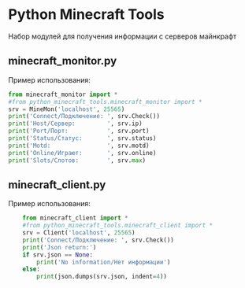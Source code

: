 # Python Minecraft Tools
Набор модулей для получения информации с серверов майнкрафт

## minecraft_monitor.py

Пример использования:
```python
from minecraft_monitor import *
#from python_minecraft_tools.minecraft_monitor import *
srv = MineMon('localhost', 25565)
print('Connect/Подключение: ', srv.Check())
print('Host/Сервер:         ', srv.ip)
print('Port/Порт:           ', srv.port)
print('Status/Статус:       ', srv.status)
print('Motd:                ', srv.motd)
print('Online/Играют:       ', srv.online)
print('Slots/Слотов:        ', srv.max)
```

## minecraft_client.py

Пример использования:
```python
    from minecraft_client import *
    #from python_minecraft_tools.minecraft_client import *
    srv = Client('localhost', 25565)
    print('Connect/Подключение: ', srv.Check())
    print('Json return:')
    if srv.json == None:
        print('No information/Нет информации')
    else:
        print(json.dumps(srv.json, indent=4))
```
